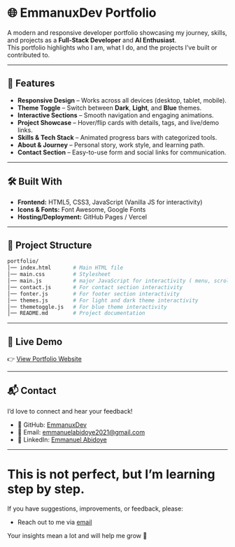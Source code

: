 # 🌐 EmmanuxDev Portfolio  

A modern and responsive developer portfolio showcasing my journey, skills, and projects as a **Full-Stack Developer** and **AI Enthusiast**.  
This portfolio highlights who I am, what I do, and the projects I’ve built or contributed to.  

---

## 🚀 Features  

- **Responsive Design** – Works across all devices (desktop, tablet, mobile).  
- **Theme Toggle** – Switch between **Dark**, **Light**, and **Blue** themes.  
- **Interactive Sections** – Smooth navigation and engaging animations.  
- **Project Showcase** – Hover/flip cards with details, tags, and live/demo links.  
- **Skills & Tech Stack** – Animated progress bars with categorized tools.  
- **About & Journey** – Personal story, work style, and learning path.  
- **Contact Section** – Easy-to-use form and social links for communication.  

---

## 🛠️ Built With  

- **Frontend:** HTML5, CSS3, JavaScript (Vanilla JS for interactivity)  
- **Icons & Fonts:** Font Awesome, Google Fonts  
- **Hosting/Deployment:** GitHub Pages / Vercel  

---

## 📂 Project Structure  

```bash
portfolio/
│── index.html       # Main HTML file  
│── main.css         # Stylesheet  
│── main.js          # major JavaScript for interactivity ( menu, scroll animation etc.)
│── contact.js       # For contact section interactivity
│── fonter.js        # For footer section interactivity
│── themes.js        # For light and dark theme interactivity
│── themetoggle.js   # For blue theme interactivity
│── README.md        # Project documentation
```

---


## 🔗 Live Demo  

👉 [View Portfolio Website](https://my-portfolio-web-gray-seven.vercel.app/)

---
## 📬 Contact  
I’d love to connect and hear your feedback!  
- 💼 GitHub: [EmmanuxDev](https://github.com/Emmanuel-dev-oss)  
- 📧 Email: emmanuelabidoye2021@gmail.com  
- 🔗 LinkedIn: [Emmanuel Abidoye](https://linkedin.com/in/emmanuel-abidoye)
---

# This is not perfect, but I’m learning step by step.  

If you have suggestions, improvements, or feedback, please:  
- Reach out to me via [email](mailto:emmanuelabidoye2021@gmail.com)

Your insights mean a lot and will help me grow 🙏  
